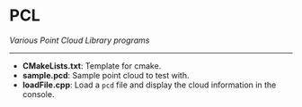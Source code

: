 # PCL
*Various Point Cloud Library programs*
__________

- **CMakeLists.txt**: Template for cmake.
- **sample.pcd**: Sample point cloud to test with.
- **loadFile.cpp**: Load a `pcd` file and display the cloud information in the console. 